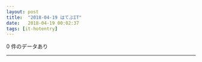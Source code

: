 ```yaml
---
layout: post
title:  "2018-04-19 はてぶIT"
date:   2018-04-19 00:02:37
tags: [it-hotentry]
---
```

0 件のデータあり

<hr>
